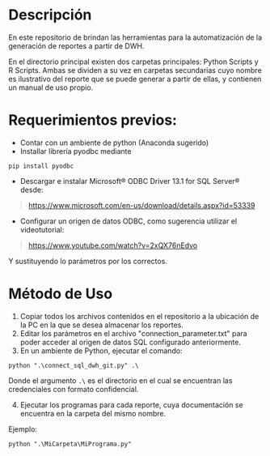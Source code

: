 # Descripción

En este repositorio de brindan las herramientas para la automatización de la generación de reportes a partir de DWH.

En el directorio principal existen dos carpetas principales: Python Scripts y R Scripts. Ambas se dividen a su vez en carpetas secundarias cuyo nombre es ilustrativo del reporte que se puede generar a partir de ellas, y contienen un manual de uso propio.

# Requerimientos previos:

* Contar con un ambiente de python (Anaconda sugerido)
* Installar librería pyodbc mediante 
```
pip install pyodbc
```
* Descargar e instalar Microsoft® ODBC Driver 13.1 for SQL Server® desde:

> https://www.microsoft.com/en-us/download/details.aspx?id=53339

* Configurar un origen de datos ODBC, como sugerencia utilizar el videotutorial:

> https://www.youtube.com/watch?v=2xQX76nEdvo

Y sustituyendo lo parámetros por los correctos.

# Método de Uso

1. Copiar todos los archivos contenidos en el repositorio a la ubicación de la PC en la que se desea almacenar los reportes.
2. Editar los parámetros en el archivo "connection_parameter.txt" para poder acceder al origen de datos SQL configurado anteriormente.
3. En un ambiente de Python, ejecutar el comando:

```
python ".\connect_sql_dwh_git.py" .\
```

Donde el argumento ```.\``` es el directorio en el cual se encuentran las credenciales con formato confidencial.

4. Ejecutar los programas para cada reporte, cuya documentación se encuentra en la carpeta del mismo nombre.

Ejemplo:

```
python ".\MiCarpeta\MiPrograma.py"
```
